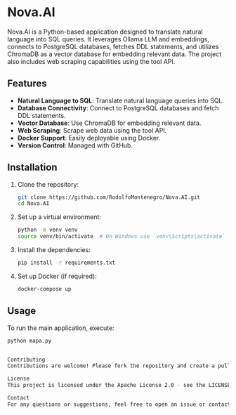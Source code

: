 # Nova.AI

Nova.AI is a Python-based application designed to translate natural language into SQL queries. It leverages Ollama LLM and embeddings, connects to PostgreSQL databases, fetches DDL statements, and utilizes ChromaDB as a vector database for embedding relevant data. The project also includes web scraping capabilities using the tool API.

## Features

- **Natural Language to SQL**: Translate natural language queries into SQL.
- **Database Connectivity**: Connect to PostgreSQL databases and fetch DDL statements.
- **Vector Database**: Use ChromaDB for embedding relevant data.
- **Web Scraping**: Scrape web data using the tool API.
- **Docker Support**: Easily deployable using Docker.
- **Version Control**: Managed with GitHub.

## Installation

1. Clone the repository:
    ```bash
    git clone https://github.com/RodolfoMontenegro/Nova.AI.git
    cd Nova.AI
    ```

2. Set up a virtual environment:
    ```bash
    python -m venv venv
    source venv/bin/activate  # On Windows use `venv\Scripts\activate`
    ```

3. Install the dependencies:
    ```bash
    pip install -r requirements.txt
    ```

4. Set up Docker (if required):
    ```bash
    docker-compose up
    ```

## Usage

To run the main application, execute:
```bash
python mapa.py


Contributing
Contributions are welcome! Please fork the repository and create a pull request with your changes. Ensure your code adheres to the project’s coding standards and includes appropriate tests.

License
This project is licensed under the Apache License 2.0 - see the LICENSE file for details.

Contact
For any questions or suggestions, feel free to open an issue or contact Rodolfo Montenegro Ochoa.
